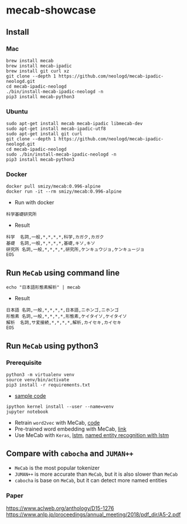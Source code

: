 # mecab-showcase

## Install
### Mac
```
brew install mecab
brew install mecab-ipadic
brew install git curl xz
git clone --depth 1 https://github.com/neologd/mecab-ipadic-neologd.git
cd mecab-ipadic-neologd
./bin/install-mecab-ipadic-neologd -n
pip3 install mecab-python3
```

### Ubuntu
```
sudo apt-get install mecab mecab-ipadic libmecab-dev
sudo apt-get install mecab-ipadic-utf8
sudo apt-get install git curl
git clone --depth 1 https://github.com/neologd/mecab-ipadic-neologd.git
cd mecab-ipadic-neologd
sudo ./bin/install-mecab-ipadic-neologd -n
pip3 install mecab-python3
```

### Docker
```
docker pull smizy/mecab:0.996-alpine
docker run -it --rm smizy/mecab:0.996-alpine
```

* Run with docker  
```
科学基礎研究所
```

* Result
```
科学	名詞,一般,*,*,*,*,科学,カガク,カガク
基礎	名詞,一般,*,*,*,*,基礎,キソ,キソ
研究所	名詞,一般,*,*,*,*,研究所,ケンキュウジョ,ケンキュージョ
EOS
```

## Run `MeCab` using command line
```
echo "日本語形態素解析" | mecab
```

* Result
```
日本語	名詞,一般,*,*,*,*,日本語,ニホンゴ,ニホンゴ
形態素	名詞,一般,*,*,*,*,形態素,ケイタイソ,ケイタイソ
解析	名詞,サ変接続,*,*,*,*,解析,カイセキ,カイセキ
EOS
```

## Run `MeCab` using python3

### Prerequisite
```
python3 -m virtualenv venv
source venv/bin/activate
pip3 install -r requirements.txt
```
 
* [sample code](https://github.com/HemingwayLee/mecab-showcase/blob/master/HelloMeCab.ipynb)
```
ipython kernel install --user --name=venv
jupyter notebook
```

* Retrain `word2vec` with MeCab, [code](https://github.com/HemingwayLee/japanese-words-to-vectors) 
* Pre-trained word embedding with MeCab, [link](http://www.cl.ecei.tohoku.ac.jp/~m-suzuki/jawiki_vector/)
* Use MeCab with `Keras`, [lstm](https://github.com/HemingwayLee/keras-showcase/blob/master/lstm/classification.ipynb), [named entity recognition with lstm](https://github.com/HemingwayLee/keras-showcase/blob/master/lstm/ner.ipynb)

## Compare with `cabocha` and `JUMAN++`
* `MeCab` is the most popular tokenizer  
* `JUMAN++` is more accurate than `MeCab`, but it is also slower than `MeCab`  
* `cabocha` is base on `MeCab`, but it can detect more named entities  

### Paper 
https://www.aclweb.org/anthology/D15-1276  
https://www.anlp.jp/proceedings/annual_meeting/2018/pdf_dir/A5-2.pdf  

